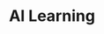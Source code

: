 ---
title: AI Learning
description: Lorem ipsum dolor sit amet consectetur adipisicing elit.
github_url: https://github.com/Bukkaraya/AI-Learning-Goals
---